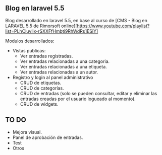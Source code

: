 ## Blog en laravel 5.5

Blog desarrollado en laravel 5.5, en base al curso de [CMS - Blog en LARAVEL 5.5 de Rimorsoft online][https://www.youtube.com/playlist?list=PLhCiuvlix-rSXXFfHmbti9RhWdRs1ESiY]

Modulos desarrollados:
- Vistas publicas:
    - Ver entradas registradas.
    - Ver entradas relacionadas a una categoria.
    - Ver entradas relacionadas a una etiqueta.
    - Ver entradas relacionadas a un autor.
- Registro y login al panel administrativo
    - CRUD de etiquetas.
    - CRUD de categorías.
    - CRUD de entradas (solo se pueden consultar, editar y eliminar las entradas creadas por el usuario logueado al momento).
    - CRUD de widgets.

## TO DO
- Mejora visual.
- Panel de aprobación de entradas.
- Test
- Otros

